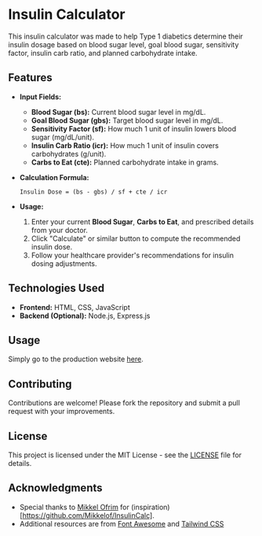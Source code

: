 # Insulin Calculator

This insulin calculator was made to help Type 1 diabetics determine their insulin dosage based on blood sugar level, goal blood sugar, sensitivity factor, insulin carb ratio, and planned carbohydrate intake.

## Features

- **Input Fields:**
  - **Blood Sugar (bs):** Current blood sugar level in mg/dL.
  - **Goal Blood Sugar (gbs):** Target blood sugar level in mg/dL.
  - **Sensitivity Factor (sf):** How much 1 unit of insulin lowers blood sugar (mg/dL/unit).
  - **Insulin Carb Ratio (icr):** How much 1 unit of insulin covers carbohydrates (g/unit).
  - **Carbs to Eat (cte):** Planned carbohydrate intake in grams.

- **Calculation Formula:**
  ```
  Insulin Dose = (bs - gbs) / sf + cte / icr
  ```

- **Usage:**
  1. Enter your current **Blood Sugar**, **Carbs to Eat**, and prescribed details from your doctor.
  2. Click "Calculate" or similar button to compute the recommended insulin dose.
  3. Follow your healthcare provider's recommendations for insulin dosing adjustments.

## Technologies Used

- **Frontend:** HTML, CSS, JavaScript
- **Backend (Optional):** Node.js, Express.js

## Usage

Simply go to the production website [here](https://liverfail.github.io/insulin-calculator).

## Contributing

Contributions are welcome! Please fork the repository and submit a pull request with your improvements.

## License

This project is licensed under the MIT License - see the [LICENSE](LICENSE) file for details.

## Acknowledgments

- Special thanks to [Mikkel Ofrim](https://github.com/Mikkelof) for (inspiration)[https://github.com/Mikkelof/InsulinCalc].
- Additional resources are from [Font Awesome](https://fontawesome.com/) and [Tailwind CSS](https://tailwindcss.com/)